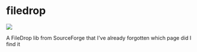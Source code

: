 # filedrop

[![](https://jitpack.io/v/ice1k/filedrop.svg)](https://jitpack.io/#ice1k/filedrop)

A FileDrop lib from SourceForge that I've already forgotten which page did I find it
